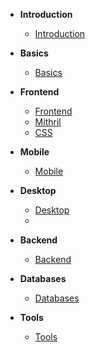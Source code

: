- **Introduction**
  - [Introduction](introduction)

- **Basics**
  - [Basics](basics)

- **Frontend**
  * [Frontend](frontend)
  * [Mithril](mithril)
  * [CSS](css)

- **Mobile**
  * [Mobile](mobile)

- **Desktop**
  * [Desktop](desktop)
  * 
- **Backend**
  * [Backend](backend)

- **Databases**
  * [Databases](databases)

- **Tools**
  * [Tools](tools)

